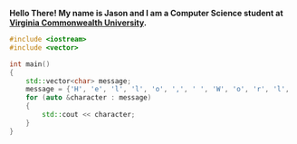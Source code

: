 **Hello There! My name is Jason and I am a Computer Science student at [Virginia Commonwealth University](https://vcu.edu).**

```c++
#include <iostream>
#include <vector>

int main()
{
    std::vector<char> message;
    message = {'H', 'e', 'l', 'l', 'o', ',', ' ', 'W', 'o', 'r', 'l', 'd', '!', '\n'};
    for (auto &character : message)
    {
        std::cout << character;
    }
}
```
